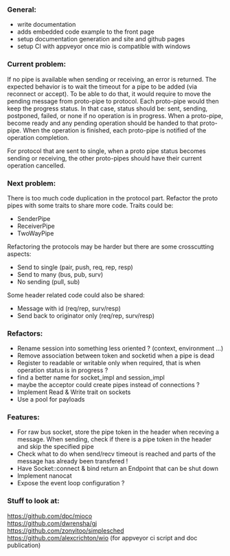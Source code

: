 ### General:
- write documentation
- adds embedded code example to the front page
- setup documentation generation and site and github pages
- setup CI with appveyor once mio is compatible with windows

### Current problem:  
If no pipe is available when sending or receiving, an error is returned.
The expected behavior is to wait the timeout for a pipe to be added (via reconnect or accept).
To be able to do that, it would require to move the pending message from proto-pipe to protocol.
Each proto-pipe would then keep the progress status.
In that case, status should be: sent, sending, postponed, failed, or none if no operation is in progress.
When a proto-pipe, become ready and any pending operation should be handed to that proto-pipe.
When the operation is finished, each proto-pipe is notified of the operation completion.

For protocol that are sent to single, when a proto pipe status becomes sending or receiving,
the other proto-pipes should have their current operation cancelled.

### Next problem:
There is too much code duplication in the protocol part.
Refactor the proto pipes with some traits to share more code.
Traits could be:
- SenderPipe
- ReceiverPipe
- TwoWayPipe

Refactoring the protocols may be harder but there are some crosscutting aspects:
- Send to single (pair, push, req, rep, resp)
- Send to many (bus, pub, surv)
- No sending (pull, sub)

Some header related code could also be shared:
- Message with id (req/rep, surv/resp)
- Send back to originator only (req/rep, surv/resp)

### Refactors:  
- Rename session into something less oriented ? (context, environment ...)
- Remove association between token and socketid when a pipe is dead
- Register to readable or writable only when required, that is when operation status is in progress ? 
- find a better name for socket_impl and session_impl
- maybe the acceptor could create pipes instead of connections ?
- Implement Read & Write trait on sockets
- Use a pool for payloads

### Features:
- For raw bus socket, store the pipe token in the header when receving a message. When sending, check if there is a pipe token in the header and skip the specified pipe
- Check what to do when send/recv timeout is reached and parts of the message has already been transfered !
- Have Socket::connect & bind return an Endpoint that can be shut down
- Implement nanocat
- Expose the event loop configuration ?

### Stuff to look at:
https://github.com/dpc/mioco  
https://github.com/dwrensha/gj  
https://github.com/zonyitoo/simplesched  
https://github.com/alexcrichton/wio (for appveyor ci script and doc publication)  
